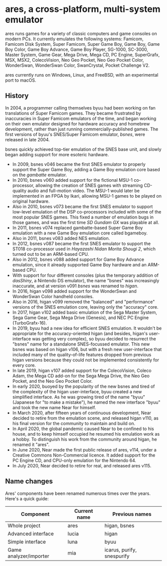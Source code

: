 ares, a cross-platform, multi-system emulator
=============================================

ares runs games for a variety of classic computers and game consoles
on modern PCs. It currently emulates the following systems: Famicom, Famicom
Disk System, Super Famicom, Super Game Boy, Game Boy, Game Boy Color, Game Boy
Advance, Game Boy Player, SG-1000, SC-3000, Master System, Game Gear, Mega
Drive, Mega CD, PC Engine, SuperGrafx, MSX, MSX2, ColecoVision, Neo Geo Pocket,
Neo Geo Pocket Color, WonderSwan, WonderSwan Color, SwanCrystal, Pocket
Challenge V2.

ares currently runs on Windows, Linux, and FreeBSD, with an experimental port to
macOS.

History
-------

In 2004, a programmer calling themselves byuu had been working on fan
translations of Super Famicom games. They became frustrated by inaccuracies
in Super Famicom emulators of the time, and began working on their own emulator
designed for hardware accuracy and homebrew development, rather than just
running commercially-published games. The first versions of byuu's
SNES/Super Famicom emulator, *bsnes*, were released in late 2004.

bsnes quickly achieved top-tier emulation of the SNES base unit, and slowly
began adding support for more esoteric hardware.

  - In 2009, bsnes v046 became the first SNES emulator to properly support the
    Super Game Boy, adding a Game Boy emulation core based on the *gambatte*
    emulator.
  - In 2010, bsnes v060 added support for the fictional MSU-1 co-processor,
    allowing the creation of SNES games with streaming CD-quality audio and
    full-motion video. The MSU-1 would later be implemented in an FPGA by Ikari,
    allowing MSU-1 games to be played on original hardware.
  - Also in 2010, bsnes v073 became the first SNES emulator to support low-level
    emulation of the DSP co-processors included with some of the most popular
    SNES games. This fixed a number of emulation bugs in those games, and was
    the first time *SD Gundam GX* was playable at all.
  - In 2011, bsnes v074 replaced gambatte-based Super Game Boy emulation with
    a new Game Boy emulation core called bgameboy.
  - Also in 2011, bsnes v083 added NES emulation.
  - In 2012, bsnes v087 became the first SNES emulator to support the ST018
    co-processor used in *Hayazashi Nidan Morita Shougi 2*, which turned out
    to be an ARM-based CPU.
  - Also in 2012, bsnes v088 added support for Game Boy Advance emulation,
    since it already supported Game Boy hardware and an ARM-based CPU.
  - With support for four different consoles (plus the temporary addition of
    *dasShiny*, a Nintendo DS emulator), the name "bsnes" was increasingly
    inaccurate, and at version v091 *bsnes* was renamed to *higan*.
  - In 2016, higan v098 added support for the WonderSwan and WonderSwan Color
    handheld consoles.
  - Also in 2016, higan v099 removed the "balanced" and "performance" versions
    of the SNES emulation core, leaving only the "accuracy" core.
  - In 2017, higan v102 added basic emulation of the Sega Master System,
    Sega Game Gear, Sega Mega Drive (Genesis), and NEC PC Engine
    (TurboGrafx-16).
  - In 2019, byuu had a new idea for efficient SNES emulation. It wouldn't be
    appropriate for the accuracy-oriented higan (and besides, higan's
    user-interface was getting very complex), so byuu decided to resurrect
    the "bsnes" name for a standalone SNES-focussed emulator. This new bsnes
    was based on higan v106, but with a fresh new user-interface that included
    many of the quality-of-life features dropped from previous higan versions
    because they could not be implemented consistently for every core.
  - In late 2019, higan v107 added support for the ColecoVision, Coleco Adam,
    the Mega CD add-on for the Sega Mega Drive, the Neo Geo Pocket, and the Neo
    Geo Pocket Color.
  - In early 2020, buoyed by the popularity of the new bsnes and tired of the
    complexity of the higan user-interface, byuu created a new simplified
    interface. As he was growing tired of the name "byuu" (Japanese for "to make
    a mistake"), he named the new interface "byuu" and took the new name Near
    for himself.
  - In March 2020, after fifteen years of continuous development, Near decided
    to retire from the emulation scene, and released higan v110, as his final
    version for the community to maintain and build on.
  - In April 2020, the global pandemic caused Near to be confined to his house,
    and to keep himself occupied he resumed his emulation work as a hobby.
    To distinguish his work from the community around higan, he renamed it
    "ares".
  - In June 2020, Near made the first public release of ares, v114, under a
    Creative Commons Non-Commercial licence. It added support for the PC Engine
    CD, and CPU-only emulation for the Nintendo 64.
  - In July 2020, Near decided to retire for real, and released ares v115.

Name changes
------------

Ares' components have been renamed numerous times over the years. Here's a quick
guide:

| Component              | Current name | Previous names             |
|------------------------|--------------|----------------------------|
| Whole project          | ares         | higan, bsnes               |
| Advanced interface     | lucia        | higan                      |
| Simple interface       | luna         | byuu                       |
| Game analyzer/importer | mia          | icarus, purify, snespurify |
